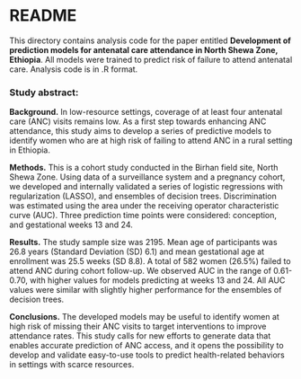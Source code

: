 # README
This directory contains analysis code for the paper entitled **Development of prediction models for antenatal care attendance in North Shewa Zone, Ethiopia**. All models were trained to predict risk of failure to attend antenatal care. Analysis code is in .R format.

### Study abstract:
**Background.** In low-resource settings, coverage of at least four antenatal care (ANC) visits remains low. As a first step towards enhancing ANC attendance, this study aims to develop a series of predictive models to identify women who are at high risk of failing to attend ANC in a rural setting in Ethiopia.

**Methods.** This is a cohort study conducted in the Birhan field site, North Shewa Zone. Using data of a surveillance system and a pregnancy cohort, we developed and internally validated a series of logistic regressions with regularization (LASSO), and ensembles of decision trees. Discrimination was estimated using the area under the receiving operator characteristic curve (AUC). Three prediction time points were considered: conception, and gestational weeks 13 and 24.

**Results.** The study sample size was 2195.  Mean age of participants was 26.8 years (Standard Deviation (SD) 6.1) and mean gestational age at enrollment was 25.5 weeks (SD 8.8). A total of 582 women (26.5%) failed to attend ANC during cohort follow-up. We observed AUC in the range of 0.61-0.70, with higher values for models predicting at weeks 13 and 24. All AUC values were similar with slightly higher performance for the ensembles of decision trees.

**Conclusions.** The developed models may be useful to identify women at high risk of missing their ANC visits to target interventions to improve attendance rates. This study calls for new efforts to generate data that enables accurate prediction of ANC access, and it opens the possibility to develop and validate easy-to-use tools to predict health-related behaviors in settings with scarce resources.


